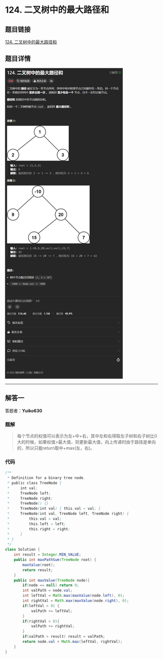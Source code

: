 # 124. 二叉树中的最大路径和
## 题目链接  
[124. 二叉树中的最大路径和](https://leetcode.cn/problems/best-time-to-buy-and-sell-stock/?envType=study-plan-v2&envId=top-interview-150)
## 题目详情
![](Img/124.png)

***
## 解答一
答题者：**Yuiko630**

### 题解
>每个节点的权值可以表示为左+中+右，其中左和右得取左子树和右子树比0大的时候，如果权值>最大值，则更新最大值，向上传递时由于路径是单向的，所以只能return取中+max(左，右)。

### 代码
``` Java
/**
 * Definition for a binary tree node.
 * public class TreeNode {
 *     int val;
 *     TreeNode left;
 *     TreeNode right;
 *     TreeNode() {}
 *     TreeNode(int val) { this.val = val; }
 *     TreeNode(int val, TreeNode left, TreeNode right) {
 *         this.val = val;
 *         this.left = left;
 *         this.right = right;
 *     }
 * }
 */
class Solution {
    int result = Integer.MIN_VALUE;
    public int maxPathSum(TreeNode root) {
        maxValue(root);
        return result;
    }
    public int maxValue(TreeNode node){
        if(node == null) return 0;
        int valPath = node.val;
        int leftVal = Math.max(maxValue(node.left), 0);
        int rightVal = Math.max(maxValue(node.right), 0);
        if(leftVal > 0) {
            valPath += leftVal;
        }
        if(rightVal > 0){
            valPath += rightVal;
        }
        if(valPath > result) result = valPath;
        return node.val + Math.max(leftVal, rightVal);
    }
}
```
